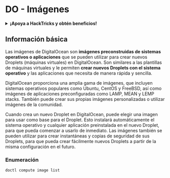 # DO - Imágenes

<details>

<summary><strong>¡Apoya a HackTricks y obtén beneficios!</strong></summary>

* Si quieres ver a tu **empresa anunciada en HackTricks** o si quieres acceder a la **última versión de PEASS o descargar HackTricks en PDF** ¡Consulta los [**PLANES DE SUSCRIPCIÓN**](https://github.com/sponsors/carlospolop)!
* Obtén el [**oficial PEASS & HackTricks swag**](https://peass.creator-spring.com)
* Descubre [**The PEASS Family**](https://opensea.io/collection/the-peass-family), nuestra colección de exclusivos [**NFTs**](https://opensea.io/collection/the-peass-family)
* **Únete al** 💬 [**grupo de Discord**](https://discord.gg/hRep4RUj7f) o al [**grupo de telegram**](https://t.me/peass) o **sígueme** en **Twitter** 🐦 [**@carlospolopm**](https://twitter.com/carlospolopm).
* **Comparte tus trucos de hacking enviando PRs a los repositorios de** [**HackTricks**](https://github.com/carlospolop/hacktricks) y [**HackTricks Cloud**](https://github.com/carlospolop/hacktricks-cloud) en github.

</details>

## Información básica

Las imágenes de DigitalOcean son **imágenes preconstruidas de sistemas operativos o aplicaciones** que se pueden utilizar para crear nuevos Droplets (máquinas virtuales) en DigitalOcean. Son similares a las plantillas de máquinas virtuales y le permiten **crear nuevos Droplets con el sistema operativo** y las aplicaciones que necesita de manera rápida y sencilla.

DigitalOcean proporciona una amplia gama de imágenes, que incluyen sistemas operativos populares como Ubuntu, CentOS y FreeBSD, así como imágenes de aplicaciones preconfiguradas como LAMP, MEAN y LEMP stacks. También puede crear sus propias imágenes personalizadas o utilizar imágenes de la comunidad.

Cuando crea un nuevo Droplet en DigitalOcean, puede elegir una imagen para usar como base para el Droplet. Esto instalará automáticamente el sistema operativo y cualquier aplicación preinstalada en el nuevo Droplet, para que pueda comenzar a usarlo de inmediato. Las imágenes también se pueden utilizar para crear instantáneas y copias de seguridad de sus Droplets, para que pueda crear fácilmente nuevos Droplets a partir de la misma configuración en el futuro.

### Enumeración

```
doctl compute image list
```